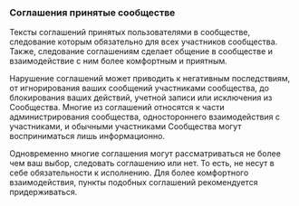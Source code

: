 ### Соглашения принятые сообществе

Тексты соглашений принятых пользователями в сообществе, следование которым обязательно для всех участников сообщества. Также, следование соглашениям сделает общение в сообществе и взаимодействие с ним более комфортным и приятным. 

Нарушение соглашений может приводить к негативным последствиям, от игнорирования ваших сообщений участниками сообщества, до блокирования ваших действий, учетной записи или исключения из Сообщества. Многие из соглашений относятся к части администрирования сообщества, одностороннего взаимодействия с участниками, и обычными участниками Сообщества могут восприниматься лишь информационно.

Одновременно многие соглашения могут рассматриваться не более чем ваш выбор, следовать соглашению или нет. То есть, не несут в себе обязательности к исполнению. Для более комфортного взаимодействия, пункты подобных соглашений рекомендуется придерживаться.
